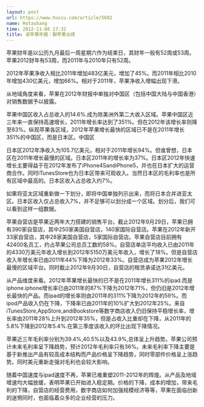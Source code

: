 ```yaml
---
layout: post
url: https://www.huxiu.com/article/5682
name: Hotashang
time: 2012-11-08 17:32
title: 读苹果年报：聊苹果业绩
---
```

苹果财年是以公历九月最后一周星期六作为结束日，其财年一般有52周或53周。苹果2012财年有53周，而2011年与2010年只有52周。

2012年苹果净收入相比2011年增加483亿美元，增加了45%。而2011年相比2010年增加430亿美元，增加66%。相对于2011年，苹果净收入增幅出现下滑。

从地域角度来看，苹果在2012年财报中单独对中国区（包括中国大陆与中国香港）对销售数据予以披露。

苹果中国区收入占总收入的14.6%.成为除美洲外第二大收入区域。苹果中国区近三年来一直保持高速增长，2011年增长率达到了351%。但在2012年该增长率则降至83%。纵观苹果各区域，2012年苹果增长最快的区域已不是在2011年增长351%的中国区，而是日本区。中国区

日本区2012年净收入为105.7亿美元，相对于2011年增长94%。但谁曾想，日本区在2011年增长最慢的区域。日本区2011年的增长率为37%。日本区2012年快速增长主要得益于在2012年发布了iPhone4SandiPhone5，并也在日本扩大的运营商合作。同时iTunesStore也为日本区带来可观收入。当然日本区的毛利率也是所有区域中最高的。日本区收入占总收入约7%。

如果将亚太区域重新做一下划分，即将中国单独列示出来，而将日本合并进亚太区。日本区收入仅占总收入7%，并不足够可以划分成一个区域。划分后，我们可以看到这样一组数据。

苹果自营店是苹果近两年大力搭建的销售平台。截止2012年9月29日，苹果已拥有390家自营店，其中250家美国自营店，140家国际自营店。苹果在2012年新开33家自营店，其中28家美国自营店，5家国际自营店。苹果自营店目前拥有42400名员工，约占苹果公司总员工数的58%。自营店单店平均收入已由2011年的4330万美元年收入增长到2012年5150万美元年收入，增长了18%。但是自营店收入年增长率已由2011年44%下降为2012年33%。自营店成为苹果2012年增长最慢的区域平台。同时截止2012年9月30日，自营店的租赁承诺达31亿美元。

从产品维度来看。2012年苹果增长最快的已不是在2011年增长311%的ipad.而是iphone.iphone增长率已由2011年的87%下降为2012年71%，但仍旧是2012年增长最快的产品。而ipad的增长率则由2011年的311%下降为2012年的59%。而ipod产品收入仍在下降，下降率已由2011年的10%扩大到2012年25%。来自iTunesStore,AppStore,andiBookstore等数字商店收入仍旧保持平稳增长率，增长率由2011年28%上升到2012年35%，但是占收入比重却在下降，从2011年的5.8%下降到2012年5.4%.在第三季度该收入的环比出现下降情况。

苹果近三年毛利率分别为39.4%,40.5%以及43.9%,总体呈上升趋势。苹果公司预计未来毛利率呈下降趋势，预计2012年毛利率只有36%。未来毛利率下降主要是基于新推出产品有较高成本结构而产品价格呈下降趋势，同时零部件价格呈上涨趋势。同时美元重新走强对毛利也会较大影响。

随着中国速度与ipad速度不再，苹果已难重塑2011-2012年的辉煌。从产品及地域增速均大幅放缓，表明苹果已开始进入稳定期。价格的下降，成本的增加，带来毛利的下降，自营店的经营费用，数字商店如何加强规模经济等等，苹果在面临创新的迷惘同时，也面临着众多的企业经营的压力。

